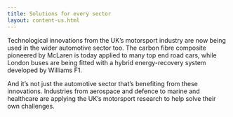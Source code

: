 ```yaml
---
title: Solutions for every sector
layout: content-us.html
---
```


Technological innovations from the UK’s motorsport industry are now being used in the wider automotive sector too. The carbon fibre composite pioneered by McLaren is today applied to many top end road cars, while London buses are being fitted with a hybrid energy-recovery system developed by Williams F1. 
 
And it’s not just the automotive sector that’s benefiting from these innovations. Industries from aerospace and defence to marine and healthcare are applying the UK’s motorsport research to help solve their own challenges. 